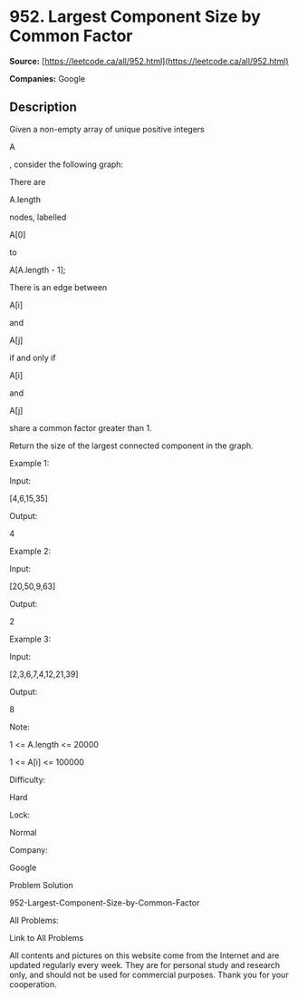 # 952. Largest Component Size by Common Factor

**Source:** [https://leetcode.ca/all/952.html](https://leetcode.ca/all/952.html)

**Companies:** Google

## Description

Given a non-empty array of unique positive integers

A

, consider the
        following graph:

There are

A.length

nodes, labelled

A[0]

to

A[A.length -
            1];

There is an edge between

A[i]

and

A[j]

if and only if

A[i]

and

A[j]

share a common factor greater than 1.

Return the size of the largest connected component in the graph.

Example 1:

Input:

[4,6,15,35]

Output:

4

Example 2:

Input:

[20,50,9,63]

Output:

2

Example 3:

Input:

[2,3,6,7,4,12,21,39]

Output:

8

Note:

1 <= A.length <= 20000

1 <= A[i] <= 100000

Difficulty:

Hard

Lock:

Normal

Company:

Google

Problem Solution

952-Largest-Component-Size-by-Common-Factor

All Problems:

Link to All Problems

All contents and pictures on this website come from the Internet and are updated regularly every week. They are for personal study and research only, and should not be used for commercial purposes. Thank you for your cooperation.

